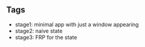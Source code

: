 ## Tags ##

* stage1: minimal app with just a window appearing
* stage2: naive state
* stage3: FRP for the state

